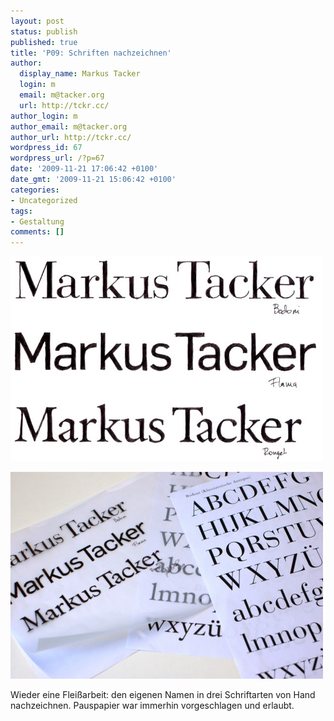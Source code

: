 ```yaml
---
layout: post
status: publish
published: true
title: 'P09: Schriften nachzeichnen'
author:
  display_name: Markus Tacker
  login: m
  email: m@tacker.org
  url: http://tckr.cc/
author_login: m
author_email: m@tacker.org
author_url: http://tckr.cc/
wordpress_id: 67
wordpress_url: /?p=67
date: '2009-11-21 17:06:42 +0100'
date_gmt: '2009-11-21 15:06:42 +0100'
categories:
- Uncategorized
tags:
- Gestaltung
comments: []
---
```

<p><img src="/uploads/2009/11/typo-handzeichnen.jpg" alt="P09: Schriften nachzeichnen" title="P09: Schriften nachzeichnen" width="500" height="328" class="aligncenter size-full wp-image-70" /></p>
<p><img src="/uploads/2009/11/DSC_5030-500x331.jpg" alt="P09: Schriften nachzeichnen" width="500" height="331" class="aligncenter size-medium wp-image-112" /></p>
<p>Wieder eine Fleißarbeit: den eigenen Namen in drei Schriftarten von Hand nachzeichnen. Pauspapier war immerhin vorgeschlagen und erlaubt.</p>

